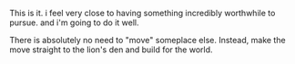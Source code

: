 This is it. i feel very close to having something incredibly worthwhile to pursue. and i'm going to do it well.

There is absolutely no need to "move" someplace else.
Instead, make the move straight to the lion's den and build for the world.



